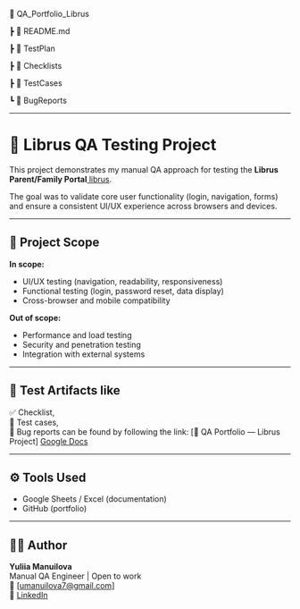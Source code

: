 📂 QA_Portfolio_Librus <br>

 ┣ 📄 README.md<br>
 
 ┣ 📁 TestPlan<br>
 
 ┣ 📁 Checklists<br>
 
 ┣ 📁 TestCases<br>
 
 ┗ 📁 BugReports<br>
 
---

# 📘 Librus QA Testing Project

This project demonstrates my manual QA approach for testing the **Librus Parent/Family Portal**<a href="https://portal.librus.pl/rodzina" target="_blank" rel="noopener noreferrer"> librus</a>.

The goal was to validate core user functionality (login, navigation, forms) and ensure a consistent UI/UX experience across browsers and devices.

---

## 🧠 Project Scope

**In scope:**
- UI/UX testing (navigation, readability, responsiveness)
- Functional testing (login, password reset, data display)
- Cross-browser and mobile compatibility

**Out of scope:**
- Performance and load testing
- Security and penetration testing
- Integration with external systems

---

## 🧩 Test Artifacts like <br>
✅ Checklist,<br>
🧪 Test cases,<br>
🐞 Bug reports can be found by following the link: [📘 QA Portfolio — Librus Project] <a href="https://docs.google.com/spreadsheets/d/1MHK4l-I0AG_vvcLqiYyDrtd_xOq0Om62mLdPyPQbSmY/edit?gid=942278769#gid=942278769" target="_blank" rel="noopener noreferrer">Google Docs</a>

---

## ⚙️ Tools Used
- Google Sheets / Excel (documentation)
- GitHub (portfolio)

---

## 👩‍💻 Author
**Yuliia Manuilova**  
Manual QA Engineer | Open to work  
📧 [umanuilova7@gmail.com]  
🔗 <a href="https://linkedin.com/in/yuliia-manuilova-8049391b4" target="_blank" rel="noopener noreferrer"> LinkedIn</a>

